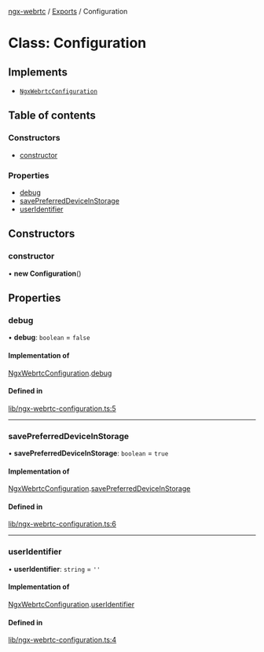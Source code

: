 [ngx-webrtc](https://github.com/lotterfriends/ngx-webrtc/tree/main/libs/ngx-webrtc/docs/README.md) / [Exports](https://github.com/lotterfriends/ngx-webrtc/tree/main/libs/ngx-webrtc/docs/modules.md) / Configuration

# Class: Configuration

## Implements

- [`NgxWebrtcConfiguration`](https://github.com/lotterfriends/ngx-webrtc/tree/main/libs/ngx-webrtc/docs/interfaces/NgxWebrtcConfiguration.md)

## Table of contents

### Constructors

- [constructor](https://github.com/lotterfriends/ngx-webrtc/tree/main/libs/ngx-webrtc/docs/classes/Configuration.md#constructor)

### Properties

- [debug](https://github.com/lotterfriends/ngx-webrtc/tree/main/libs/ngx-webrtc/docs/classes/Configuration.md#debug)
- [savePreferredDeviceInStorage](https://github.com/lotterfriends/ngx-webrtc/tree/main/libs/ngx-webrtc/docs/classes/Configuration.md#savepreferreddeviceinstorage)
- [userIdentifier](https://github.com/lotterfriends/ngx-webrtc/tree/main/libs/ngx-webrtc/docs/classes/Configuration.md#useridentifier)

## Constructors

### constructor

• **new Configuration**()

## Properties

### debug

• **debug**: `boolean` = `false`

#### Implementation of

[NgxWebrtcConfiguration](https://github.com/lotterfriends/ngx-webrtc/tree/main/libs/ngx-webrtc/docs/interfaces/NgxWebrtcConfiguration.md).[debug](https://github.com/lotterfriends/ngx-webrtc/tree/main/libs/ngx-webrtc/docs/interfaces/NgxWebrtcConfiguration.md#debug)

#### Defined in

[lib/ngx-webrtc-configuration.ts:5](https://github.com/lotterfriends/video-chat/blob/c9c150f/libs/ngx-webrtc/src/lib/ngx-webrtc-configuration.ts#L5)

___

### savePreferredDeviceInStorage

• **savePreferredDeviceInStorage**: `boolean` = `true`

#### Implementation of

[NgxWebrtcConfiguration](https://github.com/lotterfriends/ngx-webrtc/tree/main/libs/ngx-webrtc/docs/interfaces/NgxWebrtcConfiguration.md).[savePreferredDeviceInStorage](https://github.com/lotterfriends/ngx-webrtc/tree/main/libs/ngx-webrtc/docs/interfaces/NgxWebrtcConfiguration.md#savepreferreddeviceinstorage)

#### Defined in

[lib/ngx-webrtc-configuration.ts:6](https://github.com/lotterfriends/video-chat/blob/c9c150f/libs/ngx-webrtc/src/lib/ngx-webrtc-configuration.ts#L6)

___

### userIdentifier

• **userIdentifier**: `string` = `''`

#### Implementation of

[NgxWebrtcConfiguration](https://github.com/lotterfriends/ngx-webrtc/tree/main/libs/ngx-webrtc/docs/interfaces/NgxWebrtcConfiguration.md).[userIdentifier](https://github.com/lotterfriends/ngx-webrtc/tree/main/libs/ngx-webrtc/docs/interfaces/NgxWebrtcConfiguration.md#useridentifier)

#### Defined in

[lib/ngx-webrtc-configuration.ts:4](https://github.com/lotterfriends/video-chat/blob/c9c150f/libs/ngx-webrtc/src/lib/ngx-webrtc-configuration.ts#L4)
